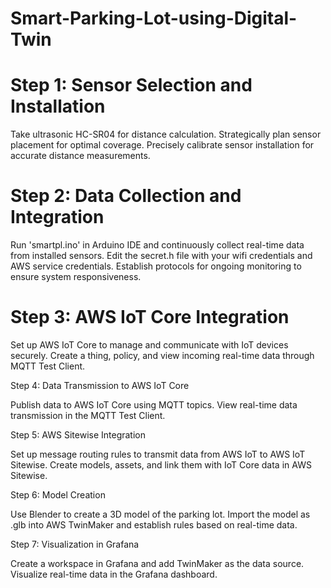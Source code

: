 # Smart-Parking-Lot-using-Digital-Twin

# Step 1: Sensor Selection and Installation

Take ultrasonic HC-SR04 for distance calculation.
Strategically plan sensor placement for optimal coverage.
Precisely calibrate sensor installation for accurate distance measurements.



# Step 2: Data Collection and Integration

Run 'smartpl.ino' in Arduino IDE and continuously collect real-time data from installed sensors.
Edit the secret.h file with your wifi credentials and AWS service credentials.
Establish protocols for ongoing monitoring to ensure system responsiveness.



# Step 3: AWS IoT Core Integration

Set up AWS IoT Core to manage and communicate with IoT devices securely.
Create a thing, policy, and view incoming real-time data through MQTT Test Client.



Step 4: Data Transmission to AWS IoT Core

Publish data to AWS IoT Core using MQTT topics.
View real-time data transmission in the MQTT Test Client.



Step 5: AWS Sitewise Integration

Set up message routing rules to transmit data from AWS IoT to AWS IoT Sitewise.
Create models, assets, and link them with IoT Core data in AWS Sitewise.



Step 6: Model Creation

Use Blender to create a 3D model of the parking lot.
Import the model as .glb into AWS TwinMaker and establish rules based on real-time data.




Step 7: Visualization in Grafana

Create a workspace in Grafana and add TwinMaker as the data source.
Visualize real-time data in the Grafana dashboard.
